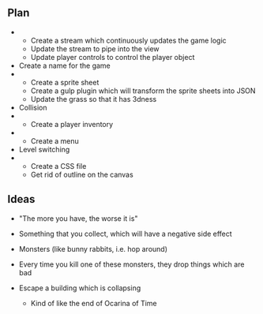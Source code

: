 ## Plan

-
    - Create a stream which continuously updates the game logic
    - Update the stream to pipe into the view
    - Update player controls to control the player object
- Create a name for the game
-
    - Create a sprite sheet
    - Create a gulp plugin which will transform the sprite sheets into JSON
    - Update the grass so that it has 3dness
- Collision
-
    - Create a player inventory
-
    - Create a menu
- Level switching
-
    - Create a CSS file
    - Get rid of outline on the canvas

## Ideas

- "The more you have, the worse it is"

- Something that you collect, which will have a negative side effect
- Monsters (like bunny rabbits, i.e. hop around)
- Every time you kill one of these monsters, they drop things which are bad
- Escape a building which is collapsing
    - Kind of like the end of Ocarina of Time
